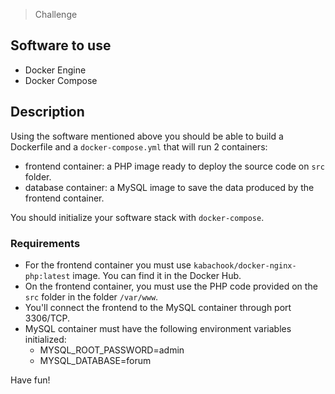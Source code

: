 > Challenge

## Software to use
- Docker Engine
- Docker Compose

## Description
Using the software mentioned above you should be able to build a Dockerfile and a `docker-compose.yml` that will run 2 containers:
- frontend container: a PHP image ready to deploy the source code on `src` folder.
- database container: a MySQL image to save the data produced by the frontend container.

You should initialize your software stack with `docker-compose`.

### Requirements
- For the frontend container you must use `kabachook/docker-nginx-php:latest` image. You can find it in the Docker Hub.
- On the frontend container, you must use the PHP code provided on the `src` folder in the folder `/var/www`. 
- You'll connect the frontend to the MySQL container through  port 3306/TCP.
- MySQL container must have the following environment variables initialized:
  - MYSQL_ROOT_PASSWORD=admin
  - MYSQL_DATABASE=forum

Have fun!
